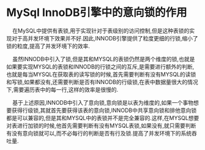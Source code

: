 # MySql InnoDB引擎中的意向锁的作用

&nbsp;&nbsp;&nbsp;&nbsp;在MySQL中提供有表锁,用于实现针对于表级别的访问控制,但是这种表锁的实现对于高并发环境下效果并不好.因此,INNODB引擎提供了粒度更细的行锁,缩小了锁的粒度,提高了并发环境下的效率.

&nbsp;&nbsp;&nbsp;&nbsp;虽然INNODB中引入了锁,但是其和MYSQL的表锁仍然是两个维度的锁,也就是如果要实现MYSQL的表锁和INNODB的行锁之间的互斥,是需要进行额外的判断,也就是每当MYSQL在获取表的读写锁的时候,首先需要判断有没有MYSQL的读锁和写锁,如果都没有,还需要判断是否有INNODB的行级锁,在表中数据量很大的情况下,需要遍历表中的每一行,这样的效率是很慢的.

&nbsp;&nbsp;&nbsp;&nbsp;基于上述原因,INNODB中引入了意向锁,意向锁是以表为维度的,如果一个事物想要获得行级锁,其就首先要获得该表的意向锁,INNODB中共享意向锁和排他意向锁都是可以兼容的,但是其和MYSQL中的表锁并不是完全兼容的.这样,在MYSQL想要对表进行加锁的时候,他首先需要判断有没有MYSQL表锁,如果没有,就只需要判断有没有意向锁就可以,而不必每行的判断是否有行及锁.提高了并发环境下的系统吞吐量.
